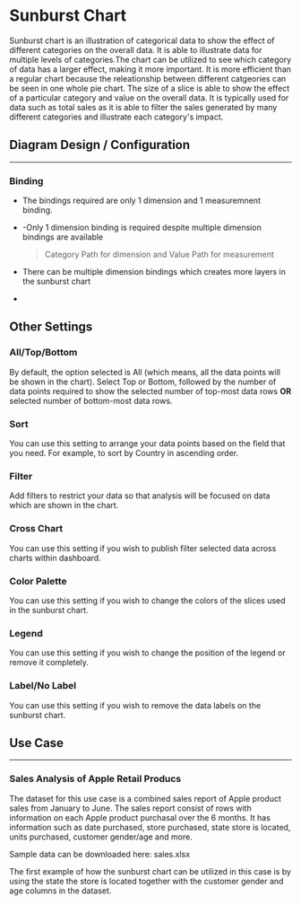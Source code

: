 # Sunburst Chart

Sunburst chart is an illustration of categorical data to show the effect of different categories on the overall data. It is able to illustrate data for multiple levels of categories.The chart can be utilized to see which category of data has a larger effect, making it more important. It is more efficient than a regular chart because the releationship between different catgeories can be seen in one whole pie chart. The size of a slice is able to show the effect of a particular category and value on the overall data. It is typically used for data such as total sales as it is able to filter the sales generated by many different categories and illustrate each category's impact.

## Diagram Design / Configuration
---
### Binding
- The bindings required are only 1 dimension and 1 measuremnent binding.  
- -Only 1 dimension binding is required despite multiple dimension bindings are available
    >Category Path for dimension and Value Path for measurement 
    
- There can be multiple dimension bindings which creates more layers in the sunburst chart
- 
## Other Settings

### All/Top/Bottom

By default, the option selected is All (which means, all the data points will be shown in the chart). Select Top or Bottom, followed by the number of data points required to show the selected number of top-most data rows **OR** selected number of bottom-most data rows.

### Sort

You can use this setting to arrange your data points based on the field that you need. For example, to sort by Country in ascending order.

### Filter

Add filters to restrict your data so that analysis will be focused on data which are shown in the chart.

### Cross Chart

You can use this setting if you wish to publish filter selected data across charts within dashboard.

### Color Palette

You can use this setting if you wish to change the colors of the slices used in the sunburst chart.

### Legend

You can use this setting if you wish to change the position of the legend or remove it completely.

### Label/No Label

You can use this setting if you wish to remove the data labels on the sunburst chart.

## Use Case
---

### Sales Analysis of Apple Retail Producs 
The dataset for this use case is a combined sales report of Apple product sales from January to June. The sales report consist of rows with information on each Apple product purchasal over the 6 months. It has information such as date purchased, store purchased, state store is located, units purchased, customer gender/age and more. 

Sample data can be downloaded here: sales.xlsx

The first example of how the sunburst chart can be utilized in this case is by using the state the store is located together with the customer gender and age columns in the dataset.

